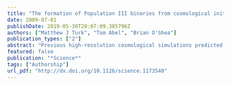 ```yaml
---
title: "The formation of Population III binaries from cosmological initial conditions"
date: 2009-07-01
publishDate: 2019-05-30T20:07:09.385796Z
authors: ["Matthew J Turk", "Tom Abel", "Brian O'Shea"]
publication_types: ["2"]
abstract: "Previous high-resolution cosmological simulations predicted that the first stars to appear in the early universe were very massive and formed in isolation. Here, we discuss a cosmological simulation in which the central 50 M(o) (where M(o) is the mass of the Sun) clump breaks up into two cores having a mass ratio of two to one, with one fragment collapsing to densities of 10(-8) grams per cubic centimeter. The second fragment, at a distance of approximately 800 astronomical units, is also optically thick to its own cooling radiation from molecular hydrogen lines but is still able to cool via collision-induced emission. The two dense peaks will continue to accrete from the surrounding cold gas reservoir over a period of approximately 10(5) years and will likely form a binary star system."
featured: false
publication: "*Science*"
tags: ["Authorship"]
url_pdf: "http://dx.doi.org/10.1126/science.1173540"
---
```


